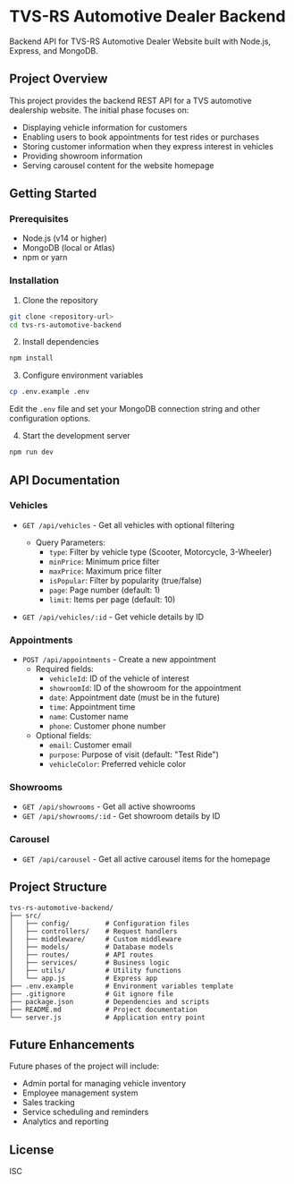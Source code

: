 # TVS-RS Automotive Dealer Backend

Backend API for TVS-RS Automotive Dealer Website built with Node.js, Express, and MongoDB.

## Project Overview

This project provides the backend REST API for a TVS automotive dealership website. The initial phase focuses on:

- Displaying vehicle information for customers
- Enabling users to book appointments for test rides or purchases
- Storing customer information when they express interest in vehicles
- Providing showroom information
- Serving carousel content for the website homepage

## Getting Started

### Prerequisites

- Node.js (v14 or higher)
- MongoDB (local or Atlas)
- npm or yarn

### Installation

1. Clone the repository
```bash
git clone <repository-url>
cd tvs-rs-automotive-backend
```

2. Install dependencies
```bash
npm install
```

3. Configure environment variables
```bash
cp .env.example .env
```
Edit the `.env` file and set your MongoDB connection string and other configuration options.

4. Start the development server
```bash
npm run dev
```

## API Documentation

### Vehicles

- `GET /api/vehicles` - Get all vehicles with optional filtering
    - Query Parameters:
        - `type`: Filter by vehicle type (Scooter, Motorcycle, 3-Wheeler)
        - `minPrice`: Minimum price filter
        - `maxPrice`: Maximum price filter
        - `isPopular`: Filter by popularity (true/false)
        - `page`: Page number (default: 1)
        - `limit`: Items per page (default: 10)

- `GET /api/vehicles/:id` - Get vehicle details by ID

### Appointments

- `POST /api/appointments` - Create a new appointment
    - Required fields:
        - `vehicleId`: ID of the vehicle of interest
        - `showroomId`: ID of the showroom for the appointment
        - `date`: Appointment date (must be in the future)
        - `time`: Appointment time
        - `name`: Customer name
        - `phone`: Customer phone number
    - Optional fields:
        - `email`: Customer email
        - `purpose`: Purpose of visit (default: "Test Ride")
        - `vehicleColor`: Preferred vehicle color

### Showrooms

- `GET /api/showrooms` - Get all active showrooms
- `GET /api/showrooms/:id` - Get showroom details by ID

### Carousel

- `GET /api/carousel` - Get all active carousel items for the homepage

## Project Structure

```
tvs-rs-automotive-backend/
├── src/
│   ├── config/         # Configuration files
│   ├── controllers/    # Request handlers
│   ├── middleware/     # Custom middleware
│   ├── models/         # Database models
│   ├── routes/         # API routes
│   ├── services/       # Business logic
│   ├── utils/          # Utility functions
│   └── app.js          # Express app
├── .env.example        # Environment variables template
├── .gitignore          # Git ignore file
├── package.json        # Dependencies and scripts
├── README.md           # Project documentation
└── server.js           # Application entry point
```

## Future Enhancements

Future phases of the project will include:
- Admin portal for managing vehicle inventory
- Employee management system
- Sales tracking
- Service scheduling and reminders
- Analytics and reporting

## License

ISC
